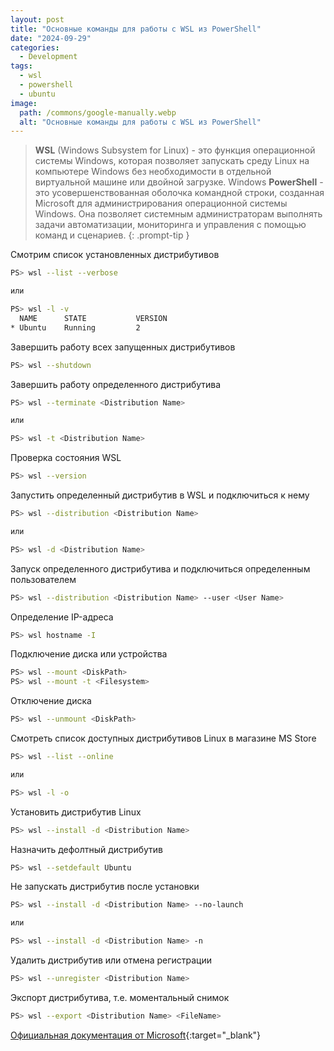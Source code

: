 ```yaml
---
layout: post
title: "Основные команды для работы с WSL из PowerShell"
date: "2024-09-29"
categories:
  - Development
tags:
  - wsl
  - powershell
  - ubuntu
image:
  path: /commons/google-manually.webp
  alt: "Основные команды для работы с WSL из PowerShell"
---
```


> **WSL** (Windows Subsystem for Linux) - это функция операционной системы Windows, которая позволяет запускать среду Linux на компьютере Windows без необходимости в отдельной виртуальной машине или двойной загрузке.
> Windows **PowerShell** - это усовершенствованная оболочка командной строки, созданная Microsoft для администрирования операционной системы Windows. Она позволяет системным администраторам выполнять задачи автоматизации, мониторинга и управления с помощью команд и сценариев.
{: .prompt-tip }

Смотрим список установленных дистрибутивов

```sh
PS> wsl --list --verbose

или

PS> wsl -l -v
  NAME      STATE           VERSION
* Ubuntu    Running         2
```

Завершить работу всех запущенных дистрибутивов

```sh
PS> wsl --shutdown
```

Завершить работу определенного дистрибутива

```sh
PS> wsl --terminate <Distribution Name>

или

PS> wsl -t <Distribution Name>
```

Проверка состояния WSL

```sh
PS> wsl --version
```

Запустить определенный дистрибутив в WSL и подключиться к нему

```sh
PS> wsl --distribution <Distribution Name>

или

PS> wsl -d <Distribution Name>
```

Запуск определенного дистрибутива и подключиться определенным пользователем

```sh
PS> wsl --distribution <Distribution Name> --user <User Name>
```

Определение IP-адреса

```sh
PS> wsl hostname -I
```

Подключение диска или устройства

```sh
PS> wsl --mount <DiskPath>
PS> wsl --mount -t <Filesystem>
```

Отключение диска

```sh
PS> wsl --unmount <DiskPath>
```

Смотреть список доступных дистрибутивов Linux в магазине MS Store

```sh
PS> wsl --list --online

или

PS> wsl -l -o
```

Установить дистрибутив Linux

```sh
PS> wsl --install -d <Distribution Name>
```

Назначить дефолтный дистрибутив

```sh
PS> wsl --setdefault Ubuntu
```

Не запускать дистрибутив после установки

```sh
PS> wsl --install -d <Distribution Name> --no-launch

или

PS> wsl --install -d <Distribution Name> -n
```

Удалить дистрибутив или отмена регистрации

```sh
PS> wsl --unregister <Distribution Name>
```

Экспорт дистрибутива, т.е. моментальный снимок

```sh
PS> wsl --export <Distribution Name> <FileName>
```

[Официальная документация от Microsoft](https://learn.microsoft.com/ru-ru/windows/wsl/basic-commands#mount-a-disk-or-device){:target="_blank"}
